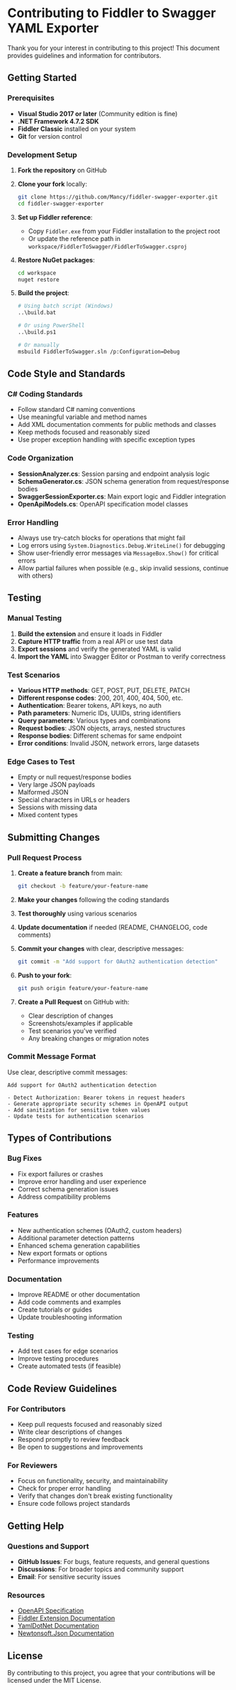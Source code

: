 # Contributing to Fiddler to Swagger YAML Exporter

Thank you for your interest in contributing to this project! This document provides guidelines and information for contributors.

## Getting Started

### Prerequisites

- **Visual Studio 2017 or later** (Community edition is fine)
- **.NET Framework 4.7.2 SDK**
- **Fiddler Classic** installed on your system
- **Git** for version control

### Development Setup

1. **Fork the repository** on GitHub
2. **Clone your fork** locally:
   ```bash
   git clone https://github.com/Mancy/fiddler-swagger-exporter.git
   cd fiddler-swagger-exporter
   ```

3. **Set up Fiddler reference**:
   - Copy `Fiddler.exe` from your Fiddler installation to the project root
   - Or update the reference path in `workspace/FiddlerToSwagger/FiddlerToSwagger.csproj`

4. **Restore NuGet packages**:
   ```bash
   cd workspace
   nuget restore
   ```

5. **Build the project**:
   ```bash
   # Using batch script (Windows)
   ..\build.bat
   
   # Or using PowerShell
   ..\build.ps1
   
   # Or manually
   msbuild FiddlerToSwagger.sln /p:Configuration=Debug
   ```

## Code Style and Standards

### C# Coding Standards

- Follow standard C# naming conventions
- Use meaningful variable and method names
- Add XML documentation comments for public methods and classes
- Keep methods focused and reasonably sized
- Use proper exception handling with specific exception types

### Code Organization

- **SessionAnalyzer.cs**: Session parsing and endpoint analysis logic
- **SchemaGenerator.cs**: JSON schema generation from request/response bodies  
- **SwaggerSessionExporter.cs**: Main export logic and Fiddler integration
- **OpenApiModels.cs**: OpenAPI specification model classes

### Error Handling

- Always use try-catch blocks for operations that might fail
- Log errors using `System.Diagnostics.Debug.WriteLine()` for debugging
- Show user-friendly error messages via `MessageBox.Show()` for critical errors
- Allow partial failures when possible (e.g., skip invalid sessions, continue with others)

## Testing

### Manual Testing

1. **Build the extension** and ensure it loads in Fiddler
2. **Capture HTTP traffic** from a real API or use test data
3. **Export sessions** and verify the generated YAML is valid
4. **Import the YAML** into Swagger Editor or Postman to verify correctness

### Test Scenarios

- **Various HTTP methods**: GET, POST, PUT, DELETE, PATCH
- **Different response codes**: 200, 201, 400, 404, 500, etc.
- **Authentication**: Bearer tokens, API keys, no auth
- **Path parameters**: Numeric IDs, UUIDs, string identifiers
- **Query parameters**: Various types and combinations
- **Request bodies**: JSON objects, arrays, nested structures
- **Response bodies**: Different schemas for same endpoint
- **Error conditions**: Invalid JSON, network errors, large datasets

### Edge Cases to Test

- Empty or null request/response bodies
- Very large JSON payloads
- Malformed JSON
- Special characters in URLs or headers
- Sessions with missing data
- Mixed content types

## Submitting Changes

### Pull Request Process

1. **Create a feature branch** from main:
   ```bash
   git checkout -b feature/your-feature-name
   ```

2. **Make your changes** following the coding standards
3. **Test thoroughly** using various scenarios
4. **Update documentation** if needed (README, CHANGELOG, code comments)
5. **Commit your changes** with clear, descriptive messages:
   ```bash
   git commit -m "Add support for OAuth2 authentication detection"
   ```

6. **Push to your fork**:
   ```bash
   git push origin feature/your-feature-name
   ```

7. **Create a Pull Request** on GitHub with:
   - Clear description of changes
   - Screenshots/examples if applicable
   - Test scenarios you've verified
   - Any breaking changes or migration notes

### Commit Message Format

Use clear, descriptive commit messages:

```
Add support for OAuth2 authentication detection

- Detect Authorization: Bearer tokens in request headers
- Generate appropriate security schemes in OpenAPI output
- Add sanitization for sensitive token values
- Update tests for authentication scenarios
```

## Types of Contributions

### Bug Fixes
- Fix export failures or crashes
- Improve error handling and user experience
- Correct schema generation issues
- Address compatibility problems

### Features
- New authentication schemes (OAuth2, custom headers)
- Additional parameter detection patterns
- Enhanced schema generation capabilities
- New export formats or options
- Performance improvements

### Documentation
- Improve README or other documentation
- Add code comments and examples
- Create tutorials or guides
- Update troubleshooting information

### Testing
- Add test cases for edge scenarios
- Improve testing procedures
- Create automated tests (if feasible)

## Code Review Guidelines

### For Contributors
- Keep pull requests focused and reasonably sized
- Write clear descriptions of changes
- Respond promptly to review feedback
- Be open to suggestions and improvements

### For Reviewers
- Focus on functionality, security, and maintainability
- Check for proper error handling
- Verify that changes don't break existing functionality
- Ensure code follows project standards

## Getting Help

### Questions and Support
- **GitHub Issues**: For bugs, feature requests, and general questions
- **Discussions**: For broader topics and community support
- **Email**: For sensitive security issues

### Resources
- [OpenAPI Specification](https://swagger.io/specification/)
- [Fiddler Extension Documentation](https://docs.telerik.com/fiddler/extend-fiddler/extendwithnet)
- [YamlDotNet Documentation](https://github.com/aaubry/YamlDotNet/wiki)
- [Newtonsoft.Json Documentation](https://www.newtonsoft.com/json/help/html/Introduction.htm)

## License

By contributing to this project, you agree that your contributions will be licensed under the MIT License. 
